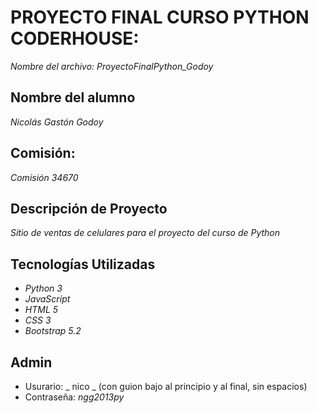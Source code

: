 # PROYECTO FINAL CURSO PYTHON CODERHOUSE: 
*Nombre del archivo: ProyectoFinalPython_Godoy*

## Nombre del alumno
*Nicolás Gastón Godoy*

## Comisión: 
*Comisión 34670*

## Descripción de Proyecto
*Sitio de ventas de celulares para el proyecto del curso de Python* 

## Tecnologías Utilizadas
- *Python 3*
- *JavaScript*
- *HTML 5*
- *CSS 3*
- *Bootstrap 5.2*

## Admin
- Usurario:  _ nico _ (con guion bajo al principio y al final, sin espacios)
- Contraseña: *ngg2013py*
